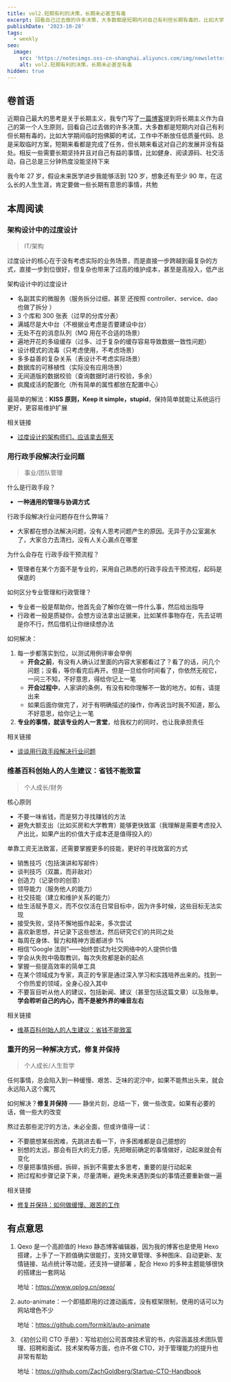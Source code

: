 ```yaml
---
title: vol2.短期有利的决策，长期未必甚至有毒
excerpt: 回看自己过去做的许多决策，大多数都是短期内对自己有利但长期有毒的，比如大学期间临时抱佛脚的考试，工作中不断放任低质量代码、总是采取临时方案，短期来看都是完成了任务，但长期来看这对自己的发展并没有益处。相反一些需要长期坚持并且对自己有益的事情，比如健身、阅读源码、社交活动，自己总是三分钟热度没能坚持下来
publishDate: '2023-10-28'
tags:
  - weekly
seo:
  image:
    src: 'https://notesimgs.oss-cn-shanghai.aliyuncs.com/img/newsletter-vol2.jpg'
    alt: vol2.短期有利的决策，长期未必甚至有毒
hidden: true
---
```


## 卷首语

近期自己最大的思考是关于长期主义，我专门写了[一篇博客](https://www.wujieli.top/2023/10/03/%E4%BA%BA%E7%94%9F%E5%8E%9F%E5%88%99%E4%B8%80%EF%BC%9A%E9%95%BF%E6%9C%9F%E4%B8%BB%E4%B9%89/)提到将长期主义作为自己的第一个人生原则，回看自己过去做的许多决策，大多数都是短期内对自己有利但长期有毒的，比如大学期间临时抱佛脚的考试，工作中不断放任低质量代码、总是采取临时方案，短期来看都是完成了任务，但长期来看这对自己的发展并没有益处。相反一些需要长期坚持并且对自己有益的事情，比如健身、阅读源码、社交活动，自己总是三分钟热度没能坚持下来

我今年 27 岁，假设未来医学进步我能够活到 120 岁，想象还有至少 90 年，在这么长的人生生涯，肯定要做一些长期有意思的事情，共勉

## 本周阅读

### 架构设计中的过度设计

> IT/架构

过度设计的核心在于没有考虑实际的业务场景，而是直接一步跨越到最复杂的方式，直接一步到位很好，但复杂也带来了过高的维护成本，甚至是高投入，低产出

架构设计中的过度设计

- 名副其实的微服务（服务拆分过细，甚至 还按照 controller、service、dao 也做了拆分 ）
- 3 个库和 300 张表（过早的分库分表）
- 满城尽是大中台（不根据业考虑是否要建设中台）
- 无处不在的消息队列（MQ 用在不合适的场景）
- 遍地开花的多级缓存（过多、过于复杂的缓存容易导致数据一致性问题）
- 设计模式的流毒（只考虑使用，不考虑场景）
- 多多益善的复杂关系（表设计不考虑实际场景）
- 数据库的可移植性（实际没有应用场景）
- 无间道版的数据校验（查询数据时进行校验，多余）
- 疯魔成活的配置化（所有简单的属性都放在配置中心）

最简单的解法：**KISS 原则，Keep it simple，stupid**，保持简单就能让系统运行更好，更容易维护扩展

相关链接

- [过度设计的架构师们，应该拿去祭天](https://juejin.cn/post/7287144182967107638)

### 用行政手段解决行业问题

> 事业/团队管理

什么是行政手段？

- **一种通用的管理与协调方式**

行政手段解决行业问题存在什么弊端？

- 大家都在想办法解决问题，没有人思考问题产生的原因。无异于办公室漏水了，大家合力去清扫，没有人关心漏点在哪里

为什么会存在 行政手段干预流程？

- 管理者在某个方面不是专业的，采用自己熟悉的行政手段去干预流程，起码是保底的

如何区分专业管理和行政管理？

- 专业者一般是帮助你，他首先会了解你在做一件什么事，然后给出指导
- 行政者一般是质疑你，会想方设法拿出证据来，比如某件事物存在，先去证明是你不行，然后借机让你继续想办法

如何解决：

1. 每一步都落实到位，以测试用例评审会举例
   - **开会之前**，有没有人确认过里面的内容大家都看过了？看了的话，问几个问题；没看，等你看完后再开。但是一旦给你时间看了，你依然无视它，一问三不知，不好意思，得给你记上一笔
   - **开会过程中**，人家讲的条例，有没有和你理解不一致的地方。如有，请提出来
   - 如果后面你做完了，对于有明确描述的操作，你再说当时我不知道，那么不好意思，给你记上一笔
2. **专业的事情，就该专业的人一言堂**，给我权力的同时，也让我承担责任

相关链接

- [谈谈用行政手段解决行业问题](https://juejin.cn/post/7270427148192071735)

### 维基百科创始人的人生建议：省钱不能致富

> 个人成长/财务

核心原则

- 不要一味省钱，而是努力寻找赚钱的方法
- 避免大额支出（比如买房和大学教育）能够更快致富（我理解是需要考虑投入产出比，如果产出的价值大于成本还是值得投入的）

单靠工资无法致富，还需要掌握更多的技能，更好的寻找致富的方式

- 销售技巧（包括演讲和写邮件）
- 谈判技巧（双赢，而非敌对）
- 创造力（记录你的创意）
- 领导能力（服务他人的能力）
- 社交技能（建立和维护关系的能力）
- 给生活赋予意义，而不仅仅活在日常目标中，因为许多时候，这些目标无法实现
- 接受失败，坚持不懈地振作起来，多次尝试
- 喜欢新思想，并记录下这些想法，然后研究它们的共同之处
- 每周在身体、智力和精神方面都进步 1%
- 相信“Google 法则”——始终尝试为社交网络中的人提供价值
- 学会从失败中吸取教训，每次失败都是新的起点
- 掌握一些提高效率的简单工具
- 在某个领域成为专家，真正的专家是通过深入学习和实践培养出来的。找到一个你热爱的领域，全身心投入其中
- 不要盲目听从他人的建议，包括新闻、建议（甚至包括这篇文章）以及账单。**学会聆听自己的内心，而不是被外界的噪音左右**

相关链接

- [维基百科创始人的人生建议：省钱不能致富](https://www.notion.so/wujieli0207/a13be2c37d2b400da2c450ee787ffb89)

### 重开的另一种解决方式，修复并保持

> 个人成长/人生哲学

任何事情，总会陷入到一种缓慢、艰苦、乏味的泥泞中，如果不能熬出头来，就会永远陷入这个魔咒

如何解决？**修复并保持** —— 静坐片刻，总结一下，做一些改变。如果有必要的话，做一些大的改变

熬过去那些泥泞的方法，未必全面，但或许值得一试：

- 不要臆想某些困难，先跳进去看一下，许多困难都是自己臆想的
- 别想的太远，那会有巨大的无力感，先把眼前确定的事情做好，动起来就会有变化
- 尽量把事情拆细，拆碎，拆到不需要太多思考，重要的是行动起来
- 把过程和步骤记录下来，尽量清晰，避免未来遇到类似的事情还要重新做一遍

相关链接

- [修复并保持：如何做缓慢、艰苦的工作](https://pmthinking.com/database/%E7%B2%BE%E9%80%89%E9%9B%86/%E4%BF%AE%E5%A4%8D%E5%B9%B6%E4%BF%9D%E6%8C%81%E5%A6%82%E4%BD%95%E5%81%9A%E7%BC%93%E6%85%A2%E8%89%B0%E8%8B%A6%E7%9A%84%E5%B7%A5%E4%BD%9C)

## 有点意思

1. Qexo 是一个高颜值的 Hexo 静态博客编辑器，因为我的博客也是使用 Hexo 搭建，上手了一下颜值确实很能打，支持文章管理、多种图床、自动更新、友情链接、站点统计等功能，还支持一键部署 ，配合 Hexo 的多种主题能够很快的搭建出一套网站

   地址：https://www.oplog.cn/qexo/

2. auto-animate：一个即插即用的过渡动画库，没有框架限制，使用的话可以为网站增色不少

   地址：https://github.com/formkit/auto-animate

3. 《初创公司 CTO 手册》：写给初创公司首席技术官的书，内容涵盖技术团队管理、招聘和面试、技术架构等方面，也许不做 CTO，对于管理能力的提升也非常有帮助

   地址：https://github.com/ZachGoldberg/Startup-CTO-Handbook
